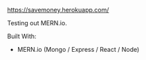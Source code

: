 https://savemoney.herokuapp.com/

Testing out MERN.io.

Built With:  
- MERN.io (Mongo / Express / React / Node)
